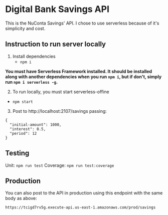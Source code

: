 # Digital Bank Savings API

This is the NuConta Savings' API. I chose to use serverless because of it's simplicity and cost.

## Instruction to run server locally

1. Install dependencies
   - `npm i`

  **You must have Serverless Framework installed. It should be installed along with another dependencies when you run `npm i`, but if don't, simply run `npm i serverless -g`.**

2. To run locally, you must start serverless-offine
  - `npm start`

3. Post to http://localhost:2107/savings passing:
  ```
  {
    "initial-amount": 1000,
    "interest": 0.5,
    "period": 12
  }
  ```

## Testing
Unit: `npm run test`
Coverage: `npm run test:coverage`

## Production

You can also post to the API in production using this endpoint with the same body as above:

`https://tcigd7rv5g.execute-api.us-east-1.amazonaws.com/prod/savings`
